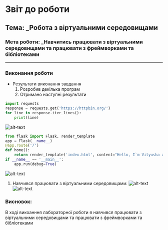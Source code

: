 # Звіт до роботи
## Тема: _Робота з віртуальними середовищами
### Мета роботи: _Навчитись працювати з віртуальними середовищами та працювати з фреймворками та бібліотеками
---
### Виконання роботи
- Результати виконання завдання
    1. Розробив декілька програм
    1. Отримано наступні результати

```python
import requests
response = requests.get('https://httpbin.org/')
for line in response.iter_lines():
    print(line)
```

![alt-text]( "1")
```python
from flask import Flask, render_template
app = Flask(__name__)
@app.route('/')
def home():
    return render_template('index.html', content="Hello, I`m Vityusha xD")
if __name__ == '__main__':
    app.run(debug=True)
```
![alt-text]( "2")

1. Навчився працювати з віртуальними середовищами:
![alt-text]( "3")
![alt-text]( "4")

### Висновок: 
В ході викоанння лабораторної роботи я навчився працювати з віртуальними середовищами та працювати з фреймворками та бібліотеками
